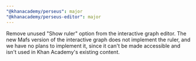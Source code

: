 ```yaml
---
"@khanacademy/perseus": major
"@khanacademy/perseus-editor": major
---
```


Remove unused "Show ruler" option from the interactive graph editor. The
new Mafs version of the interactive graph does not implement the ruler,
and we have no plans to implement it, since it can't be made accessible
and isn't used in Khan Academy's existing content.

